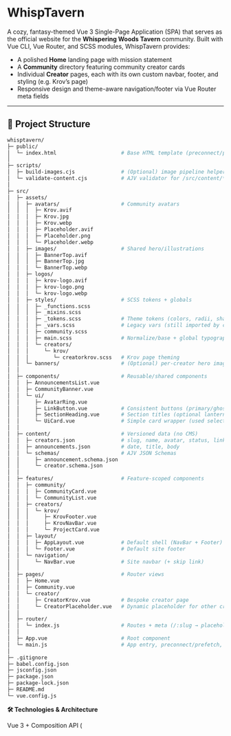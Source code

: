 # WhispTavern

A cozy, fantasy-themed Vue 3 Single-Page Application (SPA) that serves as the official website for the **Whispering Woods Tavern** community. Built with Vue CLI, Vue Router, and SCSS modules, WhispTavern provides:

- A polished **Home** landing page with mission statement
- A **Community** directory featuring community creator cards
- Individual **Creator** pages, each with its own custom navbar, footer, and styling (e.g. Krov’s page)
- Responsive design and theme-aware navigation/footer via Vue Router meta fields

---

## 📂 Project Structure

```Bash
whisptavern/
├─ public/
│  └─ index.html                     # Base HTML template (preconnect/prefetch)
│
├─ scripts/
│  ├─ build-images.cjs               # (Optional) image pipeline helper (AVIF/WebP)
│  └─ validate-content.cjs           # AJV validator for /src/content/*
│
├─ src/
│  ├─ assets/
│  │  ├─ avatars/                    # Community avatars
│  │  │  ├─ Krov.avif
│  │  │  ├─ Krov.jpg
│  │  │  ├─ Krov.webp
│  │  │  ├─ Placeholder.avif
│  │  │  ├─ Placeholder.png
│  │  │  └─ Placeholder.webp
│  │  ├─ images/                     # Shared hero/illustrations
│  │  │  ├─ BannerTop.avif
│  │  │  ├─ BannerTop.jpg
│  │  │  └─ BannerTop.webp
│  │  ├─ logos/
│  │  │  ├─ krov-logo.avif
│  │  │  ├─ krov-logo.png
│  │  │  └─ krov-logo.webp
│  │  ├─ styles/                     # SCSS tokens + globals
│  │  │  ├─ _functions.scss
│  │  │  ├─ _mixins.scss
│  │  │  ├─ _tokens.scss             # Theme tokens (colors, radii, shadows, spacing)
│  │  │  ├─ _vars.scss               # Legacy vars (still imported by components)
│  │  │  ├─ community.scss
│  │  │  ├─ main.scss                # Normalize/base + global typography
│  │  │  └─ creators/
│  │  │     └─ krov/
│  │  │        └─ creatorkrov.scss   # Krov page theming
│  │  └─ banners/                    # (Optional) per-creator hero images
│  │
│  ├─ components/                    # Reusable/shared components
│  │  ├─ AnnouncementsList.vue
│  │  ├─ CommunityBanner.vue
│  │  └─ ui/
│  │     ├─ AvatarRing.vue
│  │     ├─ LinkButton.vue           # Consistent buttons (primary/ghost, <a>/<RouterLink>)
│  │     ├─ SectionHeading.vue       # Section titles (optional lantern glow)
│  │     └─ UiCard.vue               # Simple card wrapper (used selectively)
│  │
│  ├─ content/                       # Versioned data (no CMS)
│  │  ├─ creators.json               # slug, name, avatar, status, links[], blurb, (optional banner)
│  │  ├─ announcements.json          # date, title, body
│  │  └─ schemas/                    # AJV JSON Schemas
│  │     ├─ announcement.schema.json
│  │     └─ creator.schema.json
│  │
│  ├─ features/                      # Feature-scoped components
│  │  ├─ community/
│  │  │  ├─ CommunityCard.vue
│  │  │  └─ CommunityList.vue
│  │  ├─ creators/
│  │  │  └─ krov/
│  │  │     ├─ KrovFooter.vue
│  │  │     ├─ KrovNavBar.vue
│  │  │     └─ ProjectCard.vue
│  │  ├─ layout/
│  │  │  ├─ AppLayout.vue            # Default shell (NavBar + Footer)
│  │  │  └─ Footer.vue               # Default site footer
│  │  └─ navigation/
│  │     └─ NavBar.vue               # Site navbar (+ skip link)
│  │
│  ├─ pages/                         # Router views
│  │  ├─ Home.vue
│  │  ├─ Community.vue
│  │  └─ creator/
│  │     ├─ CreatorKrov.vue          # Bespoke creator page
│  │     └─ CreatorPlaceholder.vue   # Dynamic placeholder for other creators
│  │
│  ├─ router/
│  │  └─ index.js                    # Routes + meta (/:slug → placeholder unless bespoke)
│  │
│  ├─ App.vue                        # Root component
│  └─ main.js                        # App entry, preconnect/prefetch, mount
│
├─ .gitignore
├─ babel.config.json
├─ jsconfig.json
├─ package.json
├─ package-lock.json
├─ README.md
└─ vue.config.js

```

**🛠️ Technologies & Architecture**

Vue 3 + Composition API (<script setup>)

Vue Router for client-side routing

SCSS Modules with @use for variables, mixins, functions

Dynamic theming for creator pages via route meta fields

Fetch GitHub API for “Recent Work” sections on creator pages

**✨ Customization**

To add a new creator, create:

src/assets/styles/creators/<name>/<name>.scss

src/features/creators/<name>/<Name>NavBar.vue and ...Footer.vue

src/pages/creator/Creator<Name>.vue, import your custom navbar/footer and SCSS.

Add a route entry in src/router/index.js with meta: { creator: '<name>' } for theme injection.

